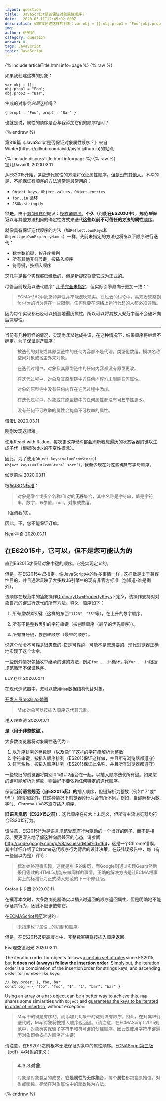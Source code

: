 ```yaml
---
layout: question
title:  JavaScript是否保证对象属性顺序？
date:   2020-03-11T12:45:02.000Z
description: 如果我创建这样的对象：var obj = {};obj.prop1 = "Foo";obj.prop2 = "Bar";生成的对象会总是这样...
img: 
author: 伊芙妮
category: question
answer: 8
tags: JavaScript
topic: JavaScript
---
```

<div class="article-root">
  <div class="article">
    {% include articleTitle.html info=page %}
    {% raw %}
    <div class="article-content"><p><font style="vertical-align: inherit;"><font style="vertical-align: inherit;">如果我创建这样的对象：</font></font></p>

<pre><code>var obj = {};<font></font>
obj.prop1 = "Foo";<font></font>
obj.prop2 = "Bar";<font></font>
</code></pre>

<p><font style="vertical-align: inherit;"><font style="vertical-align: inherit;">生成的对象会</font></font><em><font style="vertical-align: inherit;"><font style="vertical-align: inherit;">总是</font></font></em><font style="vertical-align: inherit;"><font style="vertical-align: inherit;">这样吗？</font></font></p>

<pre><code>{ prop1 : "Foo", prop2 : "Bar" }
</code></pre>

<p><font style="vertical-align: inherit;"><font style="vertical-align: inherit;">也就是说，属性的顺序是否与我添加它们的顺序相同？</font></font></p></div>
    {% endraw %}
  </div>
  <p class="winter_mark">第819篇《JavaScript是否保证对象属性顺序？》来自Winter(https://github.com/aiyld/aiyld.github.io)的站点</p>
  <div class="discuss-wrapper">
    {% include discussTitle.html info=page %}
    {% raw %}
    <div class="discuss-list">
    <div class="discuss-item">
        <div class="discuss-parent">
          <div class="discuss-meta">
            <span class="discuss-user">宝儿DavaidL</span>
            <span class="discuss-time">2020.03.11</span>
          </div>
          <div class="discuss-comment"><p><font style="vertical-align: inherit;"><font style="vertical-align: inherit;">从ES2015开始，某些迭代属性的方法将保证属性顺序。</font></font><a href="https://stackoverflow.com/a/30919039/"><font style="vertical-align: inherit;"><font style="vertical-align: inherit;">但是没有其他人</font></font></a><font style="vertical-align: inherit;"><font style="vertical-align: inherit;">。</font><font style="vertical-align: inherit;">不幸的是，不能保证有顺序的方法通常是最常用的：</font></font></p>

<ul>
<li><code>Object.keys</code><font style="vertical-align: inherit;"><font style="vertical-align: inherit;">，</font></font><code>Object.values</code><font style="vertical-align: inherit;"><font style="vertical-align: inherit;">，</font></font><code>Object.entries</code></li>
<li><code>for..in</code><font style="vertical-align: inherit;"><font style="vertical-align: inherit;"> 循环</font></font></li>
<li><code>JSON.stringify</code></li>
</ul>

<p><strong><font style="vertical-align: inherit;"><font style="vertical-align: inherit;">但是，</font></font><em><font style="vertical-align: inherit;"></font></em><font style="vertical-align: inherit;"></font></strong><font style="vertical-align: inherit;"><font style="vertical-align: inherit;">由于</font></font><a href="https://github.com/tc39/proposals/blob/master/finished-proposals.md" rel="nofollow noreferrer"><font style="vertical-align: inherit;"><font style="vertical-align: inherit;">第4阶段的</font></font></a><font style="vertical-align: inherit;"><font style="vertical-align: inherit;">提议：</font></font><a href="http://tc39.es/proposal-for-in-order/" rel="nofollow noreferrer"><font style="vertical-align: inherit;"><font style="vertical-align: inherit;">按枚举顺序</font></font></a><font style="vertical-align: inherit;"><strong><font style="vertical-align: inherit;">，不久（可能在ES2020中），</font></strong><strong><font style="vertical-align: inherit;">规范</font></strong><strong><em><font style="vertical-align: inherit;">将</font></em></strong><strong><font style="vertical-align: inherit;">保证</font></strong><font style="vertical-align: inherit;">以与其他方法相同的确定性方式来迭代</font><strong><font style="vertical-align: inherit;">这些以前不可信任的方法的属性</font></strong><a href="http://tc39.es/proposal-for-in-order/" rel="nofollow noreferrer"><font style="vertical-align: inherit;">顺序</font></a><font style="vertical-align: inherit;">。</font></font></p>

<p><font style="vertical-align: inherit;"><font style="vertical-align: inherit;">就像具有保证迭代顺序的方法（如</font></font><code>Reflect.ownKeys</code><font style="vertical-align: inherit;"><font style="vertical-align: inherit;">和</font></font><code>Object.getOwnPropertyNames</code><font style="vertical-align: inherit;"><font style="vertical-align: inherit;">）一样，先前未指定的方法也将按以下顺序进行迭代：</font></font></p>

<ul>
<li><font style="vertical-align: inherit;"><font style="vertical-align: inherit;">数字数组键，按升序排列</font></font></li>
<li><font style="vertical-align: inherit;"><font style="vertical-align: inherit;">所有其他非符号键，按插入顺序</font></font></li>
<li><font style="vertical-align: inherit;"><font style="vertical-align: inherit;">符号键，按插入顺序</font></font></li>
</ul>

<p><font style="vertical-align: inherit;"><font style="vertical-align: inherit;">这几乎是每个实现都已经做的，但是新提议将使它成为正式的。</font></font></p>

<p><font style="vertical-align: inherit;"><font style="vertical-align: inherit;">尽管当前规范以迭代顺序“ </font></font><a href="https://tc39.github.io/ecma262/#sec-enumerate-object-properties" rel="nofollow noreferrer"><font style="vertical-align: inherit;"><font style="vertical-align: inherit;">几乎完全未指定</font></font></a><font style="vertical-align: inherit;"><font style="vertical-align: inherit;">，但实际引擎趋向于更加一致：”</font></font></p>

<blockquote>
  <p><font style="vertical-align: inherit;"><font style="vertical-align: inherit;">ECMA-262中缺乏特异性并不能反映现实。</font><font style="vertical-align: inherit;">在过去的讨论中，实现者观察到for-for的行为存在一些限制，任何想要在网络上运行代码的人都必须遵循。</font></font></p>
</blockquote>

<p><font style="vertical-align: inherit;"><font style="vertical-align: inherit;">因为每个实现都已经可以预测地遍历属性，所以可以将其放入规范中而不会破坏向后兼容性。</font></font></p>

<hr>

<p><font style="vertical-align: inherit;"><font style="vertical-align: inherit;">当前有几种奇怪的情况，实现尚</font></font><em><font style="vertical-align: inherit;"><font style="vertical-align: inherit;">无法</font></font></em><font style="vertical-align: inherit;"><font style="vertical-align: inherit;">达成共识，在这种情况下，结果顺序将继续不确定。</font><font style="vertical-align: inherit;">为了</font></font><a href="https://github.com/tc39/proposal-for-in-order#a-conservative-underapproximation-of-interop-semantics" rel="nofollow noreferrer"><font style="vertical-align: inherit;"><font style="vertical-align: inherit;">保证</font></font></a><font style="vertical-align: inherit;"><font style="vertical-align: inherit;">财产顺序</font><font style="vertical-align: inherit;">：</font></font></p>

<blockquote>
  <p><font style="vertical-align: inherit;"><font style="vertical-align: inherit;">被迭代的对象或其原​​型链中的任何内容都不是代理，类型化数组，模块名称空间对象或宿主外来对象。</font></font></p>
  
  <p><font style="vertical-align: inherit;"><font style="vertical-align: inherit;">在迭代过程中，对象及其原型链中的任何内容都没有原型更改。</font></font></p>
  
  <p><font style="vertical-align: inherit;"><font style="vertical-align: inherit;">在迭代过程中，对象及其原型链中的任何内容均未删除任何属性。</font></font></p>
  
  <p><font style="vertical-align: inherit;"><font style="vertical-align: inherit;">对象的原型链中没有任何内容在迭代过程中添加。</font></font></p>
  
  <p><font style="vertical-align: inherit;"><font style="vertical-align: inherit;">在迭代过程中，对象或其原​​型链中的任何属性都没有可枚举性更改。</font></font></p>
  
  <p><font style="vertical-align: inherit;"><font style="vertical-align: inherit;">没有任何不可枚举的属性会掩盖不可枚举的属性。</font></font></p>
</blockquote></div>
        </div></div><div class="discuss-item">
        <div class="discuss-parent">
          <div class="discuss-meta">
            <span class="discuss-user">蛋蛋L</span>
            <span class="discuss-time">2020.03.11</span>
          </div>
          <div class="discuss-comment"><p><font style="vertical-align: inherit;"><font style="vertical-align: inherit;">刚刚发现这很难。</font></font></p>

<p><font style="vertical-align: inherit;"><font style="vertical-align: inherit;">使用React with Redux，每次更改存储时都会刷新我想遍历的状态容器的键以生成子代（根据Redux的不变性概念）。</font></font></p>

<p><font style="vertical-align: inherit;"><font style="vertical-align: inherit;">因此，为了使用</font></font><code>Object.keys(valueFromStore)</code><font style="vertical-align: inherit;"><font style="vertical-align: inherit;">I </font></font><code>Object.keys(valueFromStore).sort()</code><font style="vertical-align: inherit;"><font style="vertical-align: inherit;">，我至少现在对这些键具有字母顺序。</font></font></p></div>
        </div></div><div class="discuss-item">
        <div class="discuss-parent">
          <div class="discuss-meta">
            <span class="discuss-user">伽罗前端</span>
            <span class="discuss-time">2020.03.11</span>
          </div>
          <div class="discuss-comment"><p><font style="vertical-align: inherit;"><font style="vertical-align: inherit;">根据</font></font><a href="http://www.ietf.org/rfc/rfc4627.txt" rel="nofollow"><font style="vertical-align: inherit;"><font style="vertical-align: inherit;">JSON标准</font></font></a><font style="vertical-align: inherit;"><font style="vertical-align: inherit;">：</font></font></p>

<blockquote>
  <p><font style="vertical-align: inherit;"><font style="vertical-align: inherit;">对象是</font><font style="vertical-align: inherit;">零个或多个名称/值对</font><font style="vertical-align: inherit;">的</font></font><strong><font style="vertical-align: inherit;"><font style="vertical-align: inherit;">无序</font></font></strong><font style="vertical-align: inherit;"><font style="vertical-align: inherit;">集合，其中名称是字符串，值是字符串，数字，布尔值，null，对象或数组。</font></font></p>
</blockquote>

<p><font style="vertical-align: inherit;"><font style="vertical-align: inherit;">（强调我的）。</font></font></p>

<p><font style="vertical-align: inherit;"><font style="vertical-align: inherit;">因此，不，您不能保证订单。</font></font></p></div>
        </div></div><div class="discuss-item">
        <div class="discuss-parent">
          <div class="discuss-meta">
            <span class="discuss-user">Near神奇</span>
            <span class="discuss-time">2020.03.11</span>
          </div>
          <div class="discuss-comment"><h2><font style="vertical-align: inherit;"><font style="vertical-align: inherit;">在ES2015中，它可以，但不是您可能认为的</font></font></h2>

<p><font style="vertical-align: inherit;"><font style="vertical-align: inherit;">直到ES2015才保证对象中键的顺序。</font><font style="vertical-align: inherit;">它是实现定义的。</font></font></p>

<p><font style="vertical-align: inherit;"><font style="vertical-align: inherit;">但是，在ES2015中</font></font><em><font style="vertical-align: inherit;"><font style="vertical-align: inherit;">已</font></font></em><font style="vertical-align: inherit;"><font style="vertical-align: inherit;">指定。</font><font style="vertical-align: inherit;">像JavaScript中的许多事情一样，这样做是出于兼容性目的，并且通常反映了大多数JS引擎中的现有非官方标准（您知道-谁是例外）。</font></font></p>

<p><font style="vertical-align: inherit;"><font style="vertical-align: inherit;">该顺序在规范中的抽​​象操作</font></font><a href="https://www.ecma-international.org/ecma-262/9.0/index.html#sec-ordinaryownpropertykeys" rel="noreferrer"><font style="vertical-align: inherit;"><font style="vertical-align: inherit;">OrdinaryOwnPropertyKeys</font></font></a><font style="vertical-align: inherit;"><font style="vertical-align: inherit;">下定义，该操作</font><font style="vertical-align: inherit;">支持对对象自己的键进行迭代的所有方法。</font><font style="vertical-align: inherit;">释义，顺序如下：</font></font></p>

<ol>
<li><p><font style="vertical-align: inherit;"><font style="vertical-align: inherit;">所有</font></font><em><font style="vertical-align: inherit;"><font style="vertical-align: inherit;">整数索引</font></font></em><font style="vertical-align: inherit;"><font style="vertical-align: inherit;">键（这样的东西</font></font><code>"1123"</code><font style="vertical-align: inherit;"><font style="vertical-align: inherit;">，</font></font><code>"55"</code><font style="vertical-align: inherit;"><font style="vertical-align: inherit;">等），在上升的数字顺序。</font></font></p></li>
<li><p><font style="vertical-align: inherit;"><font style="vertical-align: inherit;">所有不是整数索引的字符串键（按创建顺序（最早的优先顺序））。</font></font></p></li>
<li><p><font style="vertical-align: inherit;"><font style="vertical-align: inherit;">所有符号键，按创建顺序（最早的顺序）。</font></font></p></li>
</ol>

<p><font style="vertical-align: inherit;"><font style="vertical-align: inherit;">说这个命令不可靠是很愚蠢的-它是可靠的，可能不是您想要的，现代浏览器正确地实现了这个命令。</font></font></p>

<p><font style="vertical-align: inherit;"><font style="vertical-align: inherit;">一些例外情况包括枚举继承的键的方法，例如</font></font><code>for .. in</code><font style="vertical-align: inherit;"><font style="vertical-align: inherit;">循环。</font><font style="vertical-align: inherit;">将</font></font><code>for .. in</code><font style="vertical-align: inherit;"><font style="vertical-align: inherit;">根据规范循环不保证秩序。</font></font></p></div>
        </div></div><div class="discuss-item">
        <div class="discuss-parent">
          <div class="discuss-meta">
            <span class="discuss-user">LEY老丝</span>
            <span class="discuss-time">2020.03.11</span>
          </div>
          <div class="discuss-comment"><p><font style="vertical-align: inherit;"><font style="vertical-align: inherit;">在现代浏览器中，您可以使用</font></font><code>Map</code><font style="vertical-align: inherit;"><font style="vertical-align: inherit;">数据结构代替对象。</font></font></p>

<p><a href="https://developer.mozilla.org/en-US/docs/Web/JavaScript/Reference/Global_Objects/Map" rel="noreferrer"><font style="vertical-align: inherit;"><font style="vertical-align: inherit;">开发人员mozilla&gt;地图</font></font></a> </p>

<blockquote>
  <p><font style="vertical-align: inherit;"><font style="vertical-align: inherit;">Map对象可以按插入顺序迭代其元素。</font></font></p>
</blockquote></div>
        </div></div><div class="discuss-item">
        <div class="discuss-parent">
          <div class="discuss-meta">
            <span class="discuss-user">逆天理查德</span>
            <span class="discuss-time">2020.03.11</span>
          </div>
          <div class="discuss-comment"><p><strong><font style="vertical-align: inherit;"><font style="vertical-align: inherit;">是（用于非整数键）。</font></font></strong></p>

<p><font style="vertical-align: inherit;"><font style="vertical-align: inherit;">大多数浏览器将对象属性迭代为：</font></font></p>

<ol>
<li><font style="vertical-align: inherit;"><font style="vertical-align: inherit;">以升序排列的整数键（以及像“ 1”这样的字符串解析为整数）</font></font></li>
<li><font style="vertical-align: inherit;"><font style="vertical-align: inherit;">字符串键，按插入顺序排列（ES2015保证这样做，并且所有浏览器都遵守）</font></font></li>
<li><font style="vertical-align: inherit;"><font style="vertical-align: inherit;">符号名称，按插入顺序排列（ES2015保证此名称，并且所有浏览器都遵守）</font></font></li>
</ol>

<p><font style="vertical-align: inherit;"><font style="vertical-align: inherit;">一些较旧的浏览器将类别＃1和＃2组合在一起，以插入顺序迭代所有键。</font><font style="vertical-align: inherit;">如果您的键可能解析为整数，则最好不要依赖任何特定的迭代顺序。</font></font></p>

<p><strong><font style="vertical-align: inherit;"></font></strong><font style="vertical-align: inherit;"><font style="vertical-align: inherit;">保留</font><strong><font style="vertical-align: inherit;">当前语言规范（自ES2015起）的</font></strong><font style="vertical-align: inherit;">插入顺序，但键解析为整数（例如“ 7”或“ 99”）的情况除外，在这种情况下浏览器的行为会有所不同。</font><font style="vertical-align: inherit;">例如，当键解析为数字时，Chrome / V8不遵守插入顺序。</font></font></p>

<p><strong><font style="vertical-align: inherit;"><font style="vertical-align: inherit;">旧语言规范（ES2015之前）</font></font></strong><font style="vertical-align: inherit;"><font style="vertical-align: inherit;">：迭代顺序在技术上未定义，但所有主流浏览器均符合ES2015行为。</font></font></p>

<p><font style="vertical-align: inherit;"><font style="vertical-align: inherit;">请注意，ES2015行为是语言规范受现有行为驱动的一个很好的例子，而不是相反。</font><font style="vertical-align: inherit;">要更深入地了解这种向后兼容的心态，请参阅</font></font><a href="http://code.google.com/p/v8/issues/detail?id=164" rel="noreferrer"><font style="vertical-align: inherit;"><font style="vertical-align: inherit;">http://code.google.com/p/v8/issues/detail?id=164</font></font></a><font style="vertical-align: inherit;"><font style="vertical-align: inherit;">，这是一个Chrome错误，其中详细介绍了Chrome迭代顺序行为背后的设计决策。</font><font style="vertical-align: inherit;">在该错误报告中，每（有一些自以为是）评论：</font></font></p>

<blockquote>
  <p><font style="vertical-align: inherit;"><font style="vertical-align: inherit;">标准始终遵循实现，这就是XHR的来历，而Google则通过实现Gears然后采用等效的HTML5功能来做同样的事情。</font><font style="vertical-align: inherit;">正确的解决方法是让ECMA将事实上的标准行为正式纳入规范的下一个修订版。</font></font></p>
</blockquote></div>
        </div></div><div class="discuss-item">
        <div class="discuss-parent">
          <div class="discuss-meta">
            <span class="discuss-user">Stafan卡卡西</span>
            <span class="discuss-time">2020.03.11</span>
          </div>
          <div class="discuss-comment"><p><font style="vertical-align: inherit;"><font style="vertical-align: inherit;">在撰写本文时，大多数浏览器确实以插入时返回的顺序返回属性，但是明确地不能保证其行为，因此不应该依赖它。</font></font></p>

<p><font style="vertical-align: inherit;"><font style="vertical-align: inherit;">在</font></font><a href="http://www.ecma-international.org/publications/files/ECMA-ST/ECMA-262.pdf" rel="noreferrer"><font style="vertical-align: inherit;"><font style="vertical-align: inherit;">ECMAScript规范</font></font></a><font style="vertical-align: inherit;"><font style="vertical-align: inherit;">常说的：</font></font></p>

<blockquote>
  <p><font style="vertical-align: inherit;"><font style="vertical-align: inherit;">未指定枚举属性...的机制和顺序。</font></font></p>
</blockquote>

<p><font style="vertical-align: inherit;"><font style="vertical-align: inherit;">但是，在ES2015及更高版本中，非整数密钥将按插入顺序返回。</font></font></p></div>
        </div></div><div class="discuss-item">
        <div class="discuss-parent">
          <div class="discuss-meta">
            <span class="discuss-user">Eva理查德阳光</span>
            <span class="discuss-time">2020.03.11</span>
          </div>
          <div class="discuss-comment"><p>The iteration order for objects follows <a href="https://stackoverflow.com/a/38218582/292500">a certain set of rules</a> since ES2015, but <strong>it does not (always) follow the insertion order</strong>. Simply put, the iteration order is a combination of the insertion order for strings keys, and ascending order for number-like keys:</p>

<pre><code>// key order: 1, foo, bar<font></font>
const obj = { "foo": "foo", "1": "1", "bar": "bar" }<font></font>
</code></pre>

<p>Using an array or a <a href="https://developer.mozilla.org/en-US/docs/Web/JavaScript/Reference/Global_Objects/Map" rel="noreferrer"><code>Map</code> object</a> can be a better way to achieve this. <code>Map</code> shares some similarities with <code>Object</code> and <a href="https://developer.mozilla.org/en-US/docs/Web/JavaScript/Reference/Global_Objects/Map#Objects_and_maps_compared" rel="noreferrer">guarantees the keys to be iterated in order of insertion</a>, without exception:</p>

<blockquote>
  <p><font style="vertical-align: inherit;"><font style="vertical-align: inherit;">Map中的键是有序的，而添加到对象中的键则没有顺序。</font><font style="vertical-align: inherit;">因此，在对其进行迭代时，Map对象将按插入顺序返回键。</font><font style="vertical-align: inherit;">（请注意，在ECMAScript 2015规范中，对象确实保留了字符串和符号键的创建顺序，因此仅使用字符串键遍历对象即会按插入顺序产生键）</font></font></p>
</blockquote>

<p><font style="vertical-align: inherit;"><font style="vertical-align: inherit;">请注意，在ES2015之前根本无法保证对象中的属性顺序。</font></font><a href="http://www.ecma-international.org/publications/files/ECMA-ST-ARCH/ECMA-262,%203rd%20edition,%20December%201999.pdf" rel="noreferrer"><font style="vertical-align: inherit;"><font style="vertical-align: inherit;">ECMAScript第三版（pdf）中</font></font></a><font style="vertical-align: inherit;"><font style="vertical-align: inherit;">对象的定义</font><font style="vertical-align: inherit;">：</font></font></p>

<blockquote>
  <h3><font style="vertical-align: inherit;"><font style="vertical-align: inherit;">4.3.3对象</font></font></h3>
  
  <p><font style="vertical-align: inherit;"><font style="vertical-align: inherit;">对象是对象类型的成员。</font></font><strong><font style="vertical-align: inherit;"><font style="vertical-align: inherit;">它是属性的无序集合，</font></font></strong><font style="vertical-align: inherit;"><font style="vertical-align: inherit;">每个</font><strong><font style="vertical-align: inherit;">属性</font></strong><font style="vertical-align: inherit;">都包含原始值，对象或函数。</font><font style="vertical-align: inherit;">存储在对象属性中的函数称为方法。</font></font></p>
</blockquote></div>
        </div></div>
    </div>
    {% endraw %}
  </div>
<div>
